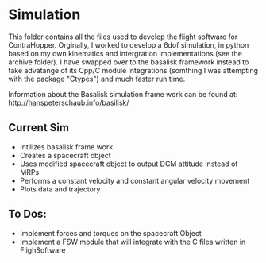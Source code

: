 # Simulation
This folder contains all the files used to develop the flight software for ContraHopper. Orginally, I worked to develop a 6dof simulation, in python based on my own kinematics and intergration implementations (see the archive folder). I have swapped over to the basalisk framework instead to take advatange of its Cpp/C module integrations (somthing I was attempting with the package "Ctypes") and much faster run time. 

Information about the Basalisk simulation frame work can be found at: http://hanspeterschaub.info/basilisk/
## Current Sim
- Intilizes basalisk frame work
- Creates a spacecraft object
- Uses modified spacecraft object to output DCM attitude instead of MRPs
- Performs a constant velocity and constant angular velocity movement
- Plots data and trajectory

## To Dos:
- Implement forces and torques on the spacecraft Object
- Implement a FSW module that will integrate with the C files written in FlighSoftware

